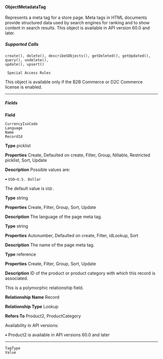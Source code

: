 #### ObjectMetadataTag

Represents a meta tag for a store page. Meta tags in HTML documents provide structured data used by search engines for ranking and
to show content in search results. This object is available in API version 60.0 and later.

##### Supported Calls
```
create(), delete(), describeSObjects(), getDeleted(), getUpdated(), query(), undelete(),
update(), upsert()

 Special Access Rules

```
This object is available only if the B2B Commerce or D2C Commerce license is enabled.


-----

##### Fields

**Field**
```
CurrencyIsoCode
Language
Name
RecordId

```

**Type**
picklist

**Properties**
Create, Defaulted on create, Filter, Group, Nillable, Restricted picklist, Sort, Update

**Description**
Possible values are:

**•** `USD—U.S. Dollar`

The default value is `USD.`

**Type**
string

**Properties**
Create, Filter, Group, Sort, Update

**Description**
The language of the page meta tag.

**Type**
string

**Properties**
Autonumber, Defaulted on create, Filter, idLookup, Sort

**Description**
The name of the page meta tag.

**Type**
reference

**Properties**
Create, Filter, Group, Sort, Update

**Description**
ID of the product or product category with which this record is associated.

This is a polymorphic relationship field.

**Relationship Name**
Record

**Relationship Type**
Lookup

**Refers To**
Product2, ProductCategory

Availability in API versions:

**•** Product2 is available in API versions 60.0 and later


-----

```
TagType
Value
